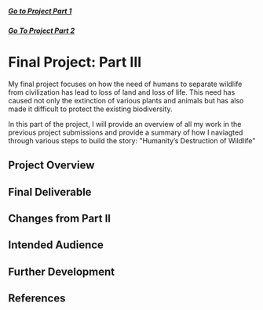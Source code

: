 ##### [Go to Project Part 1](FinalProject1.md)
##### [Go To Project Part 2](FinalProject2.md)

# Final Project: Part III
My final project focuses on how the need of humans to separate wildlife from civilization has lead to loss of land and loss of life. This need has caused not only the extinction of various plants and animals but has also made it difficult to protect the existing biodiversity. 

In this part of the project, I will provide an overview of all my work in the previous project submissions and provide a summary of how I naviagted through various steps to build the story: "Humanity’s Destruction of Wildlife"

## Project Overview
## Final Deliverable
## Changes from Part II
## Intended Audience 
## Further Development
## References
